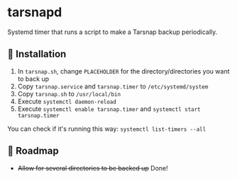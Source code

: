 # tarsnapd

Systemd timer that runs a script to make a Tarsnap backup periodically. 

## 🔌 Installation

1. In `tarsnap.sh`, change `PLACEHOLDER` for the directory/directories you want to back up
2. Copy `tarsnap.service` and `tarsnap.timer` to `/etc/systemd/system`
3. Copy `tarsnap.sh` to `/usr/local/bin`
4. Execute `systemctl daemon-reload`
5. Execute `systemctl enable tarsnap.timer` and `systemctl start tarsnap.timer`

You can check if it's running this way: `systemctl list-timers --all`

## 🧭 Roadmap
* ~~Allow for several directories to be backed up~~ Done!

